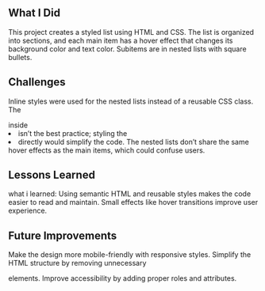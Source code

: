 ## What I Did
This project creates a styled list using HTML and CSS. The list is organized into sections, and each main item has a hover effect that changes its background color and text color. Subitems are in nested lists with square bullets.

## Challenges
Inline styles were used for the nested lists instead of a reusable CSS class.
The <div> inside <li> isn’t the best practice; styling the <li> directly would simplify the code.
The nested lists don’t share the same hover effects as the main items, which could confuse users.

## Lessons Learned
what i learned:
Using semantic HTML and reusable styles makes the code easier to read and maintain.
Small effects like hover transitions improve user experience.

## Future Improvements
Make the design more mobile-friendly with responsive styles.
Simplify the HTML structure by removing unnecessary <div> elements.
Improve accessibility by adding proper roles and attributes.
